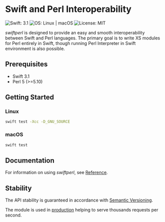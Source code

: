# Swift and Perl Interoperability

![Swift: 3.1](https://img.shields.io/badge/Swift-3.1-orange.svg)
![OS: Linux | macOS](https://img.shields.io/badge/OS-Linux%20%7C%20macOS-brightgreen.svg)
![License: MIT](https://img.shields.io/badge/License-MIT-blue.svg)

*swiftperl* is designed to provide an easy and smooth interoperability between Swift and Perl languages.
The primary goal is to write XS modules for Perl entirely in Swift,
though running Perl Interpreter in Swift environment is also possible.

## Prerequisites

* Swift 3.1
* Perl 5 (>=5.10)

## Getting Started

### Linux

```sh
swift test -Xcc -D_GNU_SOURCE
```

### macOS

```sh
swift test
```

## Documentation

For information on using *swiftperl*, see [Reference](https://my-mail-ru.github.io/swiftperl/).

## Stability

The API stability is guaranteed in accordance with [Semantic Versioning](http://semver.org/).

The module is used in [production](https://my.mail.ru/) helping to serve thousands
requests per second.
